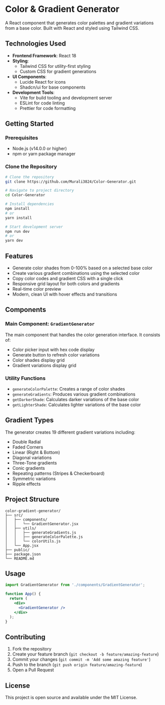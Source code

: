 # Color & Gradient Generator

A React component that generates color palettes and gradient variations from a base color. Built with React and styled using Tailwind CSS.

## Technologies Used

- **Frontend Framework**: React 18
- **Styling**: 
  - Tailwind CSS for utility-first styling
  - Custom CSS for gradient generations
- **UI Components**:
  - Lucide React for icons
  - Shadcn/ui for base components
- **Development Tools**:
  - Vite for build tooling and development server
  - ESLint for code linting
  - Prettier for code formatting

## Getting Started

### Prerequisites

- Node.js (v14.0.0 or higher)
- npm or yarn package manager

### Clone the Repository

```bash
# Clone the repository
git clone https://github.com/Murali3824/Color-Generator.git

# Navigate to project directory
cd Color-Generator

# Install dependencies
npm install
# or
yarn install

# Start development server
npm run dev
# or
yarn dev
```

## Features

- Generate color shades from 0-100% based on a selected base color
- Create various gradient combinations using the selected color
- Copy color codes and gradient CSS with a single click
- Responsive grid layout for both colors and gradients
- Real-time color preview
- Modern, clean UI with hover effects and transitions

## Components

### Main Component: `GradientGenerator`

The main component that handles the color generation interface. It consists of:

- Color picker input with hex code display
- Generate button to refresh color variations
- Color shades display grid
- Gradient variations display grid

### Utility Functions

- `generateColorPalette`: Creates a range of color shades
- `generateGradients`: Produces various gradient combinations
- `getDarkerShade`: Calculates darker variations of the base color
- `getLighterShade`: Calculates lighter variations of the base color

## Gradient Types

The generator creates 19 different gradient variations including:

- Double Radial
- Faded Corners
- Linear (Right & Bottom)
- Diagonal variations
- Three-Tone gradients
- Conic gradients
- Repeating patterns (Stripes & Checkerboard)
- Symmetric variations
- Ripple effects

## Project Structure

```
color-gradient-generator/
├── src/
│   ├── components/
│   │   └── GradientGenerator.jsx
│   ├── utils/
│   │   ├── generateGradients.js
│   │   ├── generateColorPalette.js
│   │   └── colorUtils.js
│   └── App.jsx
├── public/
├── package.json
└── README.md
```

## Usage

```jsx
import GradientGenerator from './components/GradientGenerator';

function App() {
  return (
    <div>
      <GradientGenerator />
    </div>
  );
}
```

## Contributing

1. Fork the repository
2. Create your feature branch (`git checkout -b feature/amazing-feature`)
3. Commit your changes (`git commit -m 'Add some amazing feature'`)
4. Push to the branch (`git push origin feature/amazing-feature`)
5. Open a Pull Request

## License

This project is open source and available under the MIT License.